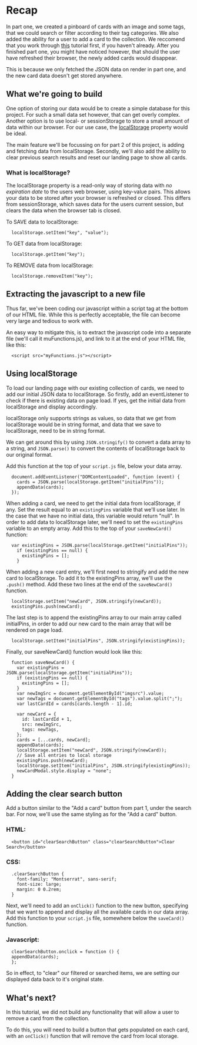 # Recap

In part one, we created a pinboard of cards with an image and some tags, that we could search or filter according to their tag categories. We also added the ability for a user to add a card to the collection. We reccomend that you work through [this](https://repl.it/@ritza/inspiration-board) tutorial first, if you haven't already. After you finished part one, you might have noticed however, that should the user have refreshed their browser, the newly added cards would disappear.

This is because we only fetched the JSON data on render in part one, and the new card data doesn't get stored anywhere. 

## What we're going to build

One option of storing our data would be to create a simple database for this project. For such a small data set however, that can get overly complex. 
Another option is to use local- or sessionStorage to store a small amount of data within our browser. For our use case, the  [localStorage](https://developer.mozilla.org/en-US/docs/Web/API/Window/localStorage) property would be ideal. 

The main feature we'll be focussing on for part 2 of this project, is adding and fetching data from localStorage. Secondly, we'll also add the ability to clear previous search results and reset our landing page to show all cards.

### What is localStorage?

The localStorage property is a read-only way of storing data with *no expiration date* to the users web browser, using key-value pairs. This allows your data to be stored after your browser is refreshed or closed.
This differs from sessionStorage, which saves data for the users current session, but clears the data when the browser tab is closed.

To SAVE data to localStorage:

```
  localStorage.setItem("key", "value");
```

To GET data from localStorage:

```
  localStorage.getItem("key");
```

To REMOVE data from localStorage:

```
  localStorage.removeItem("key");
```

## Extracting the javascript to a new file

Thus far, we've been coding our javascript within a script tag at the bottom of our HTML file. 
While this is perfectly acceptable, the file can become very large and tedious to work with. 

An easy way to mitigate this, is to extract the javascript code into a separate file (we'll call it muFunctions.js), and link to it at the end of your HTML file, like this:

```
  <script src="myFunctions.js"></script>
```

## Using localStorage

To load our landing page with our existing collection of cards, we need to add our initial JSON data to localStorage. 
So firstly, add an eventListener to check if there is existing data on page load. If yes, get the initial data from localStorage and display accordingly. 

localStorage only supports strings as values, so data that we get from localStorage would be in string format, and data that we save to localStorage, need to be in string format. 

We can get around this by using `JSON.stringify()` to convert a data array to a string, and `JSON.parse()` to convert the contents of localStorage back to our original format.   

Add this function at the top of your `script.js` file, below your data array. 

```
  document.addEventListener("DOMContentLoaded", function (event) {
    cards = JSON.parse(localStorage.getItem("initialPins"));
    appendData(cards);
  });
```
When adding a card, we need to get the initial data from localStorage, if any.
Set the result equal to an `existingPins` variable that we'll use later. 
In the case that we have no initial data, this variable would return "null". In order to add data to localStorage later, we'll need to set the `existingPins` variable to an empty array.
Add this to the top of your `saveNewCard()` function:

```
  var existingPins = JSON.parse(localStorage.getItem("initialPins"));
    if (existingPins == null) {
      existingPins = [];
    }
```
When adding a new card entry, we'll first need to stringify and add the new card to localStorage. To add it to the existingPins array, we'll use the `.push()` method. 
Add these two lines at the end of the `saveNewCard()` function. 

```
  localStorage.setItem("newCard", JSON.stringify(newCard));
  existingPins.push(newCard);
```
The last step is to append the existingPins array to our main array called initialPins, in order to add our new card to the main array that will be rendered on page load. 

```
  localStorage.setItem("initialPins", JSON.stringify(existingPins));
```

Finally, our saveNewCard() function would look like this:

```
  function saveNewCard() {
    var existingPins = JSON.parse(localStorage.getItem("initialPins"));
    if (existingPins == null) {
      existingPins = [];
    }
    var newImgSrc = document.getElementById("imgsrc").value;
    var newTags = document.getElementById("tags").value.split(";");
    var lastCardId = cards[cards.length - 1].id;

    var newCard = {
      id: lastCardId + 1,
      src: newImgSrc,
      tags: newTags,
    };
    cards = [...cards, newCard];
    appendData(cards);
    localStorage.setItem("newCard", JSON.stringify(newCard));
    // Save all entries to local storage
    existingPins.push(newCard);
    localStorage.setItem("initialPins", JSON.stringify(existingPins));
    newCardModal.style.display = "none";
  }
```

## Adding the clear search button

Add a button similar to the "Add a card" button from part 1, under the search bar. For now, we'll use the same styling as for the "Add a card" button. 

### HTML: 

```
  <button id="clearSearchButton" class="clearSearchButton">Clear Search</button>
```

### CSS:
```
  .clearSearchButton {
    font-family: "Montserrat", sans-serif;
    font-size: large;
    margin: 0 0.2rem;
  }
```

Next, we'll need to add an `onClick()` function to the new button, specifying that we want to append and display all the available cards in our data array. Add this function to your `script.js` file, somewhere below the `saveCard()` function. 

### Javascript:

```
  clearSearchButton.onclick = function () {
  appendData(cards);
  };
```
So in effect, to "clear" our filtered or searched items, we are setting our displayed data back to it's original state.

## What's next?

In this tutorial, we did not build any functionality that will allow a user to remove a card from the collection. 

To do this, you will need to build a button that gets populated on each card, with an `onClick()` function that will remove the card from local storage. 
